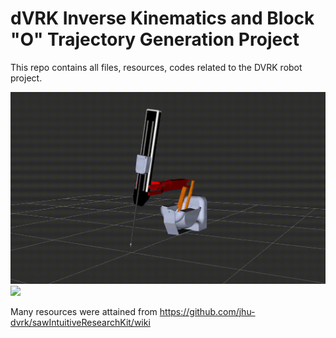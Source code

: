 # dVRK Inverse Kinematics and Block "O" Trajectory Generation Project

This repo contains all files, resources, codes related to the DVRK robot project.

![](/Miscellaneous/dVRK_robot_trajectory_sim.gif)
![](/Miscellaneous/dVRK_robot_trajectory.gif)


Many resources were attained from https://github.com/jhu-dvrk/sawIntuitiveResearchKit/wiki